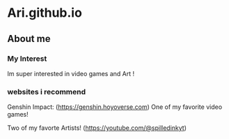 # Ari.github.io

## About me ##

### My Interest 
Im super interested in video games and Art !

### websites i recommend 

Genshin Impact: (https://genshin.hoyoverse.com) One of my favorite video games! 

Two of my favorte Artists! (https://youtube.com/@spilledinkyt)
